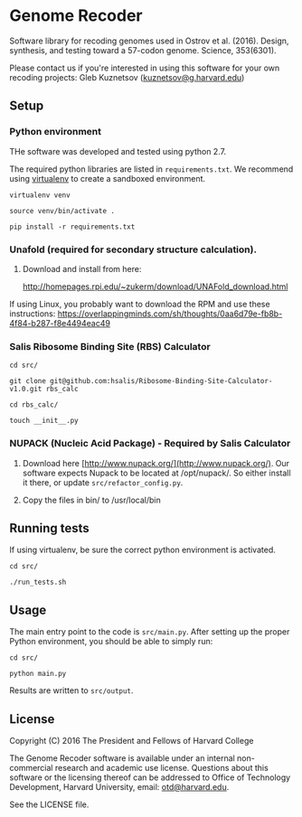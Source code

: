 # Genome Recoder

Software library for recoding genomes used in Ostrov et al. (2016). Design, synthesis, and testing toward a 57-codon genome. Science, 353(6301).

Please contact us if you're interested in using this software for your own recoding projects: Gleb Kuznetsov (kuznetsov@g.harvard.edu)

## Setup

### Python environment

THe software was developed and tested using python 2.7.

The required python libraries are listed in `requirements.txt`. We recommend
using [virtualenv](http://pypi.python.org/pypi/virtualenv) to create a
sandboxed environment.

    virtualenv venv

    source venv/bin/activate .

    pip install -r requirements.txt

### Unafold (required for secondary structure calculation).

1. Download and install from here:

    <http://homepages.rpi.edu/~zukerm/download/UNAFold_download.html>

If using Linux, you probably want to download the RPM and use these instructions:
<https://overlappingminds.com/sh/thoughts/0aa6d79e-fb8b-4f84-b287-f8e4494eac49>

### Salis Ribosome Binding Site (RBS) Calculator

    cd src/

    git clone git@github.com:hsalis/Ribosome-Binding-Site-Calculator-v1.0.git rbs_calc

    cd rbs_calc/

    touch __init__.py

### NUPACK (Nucleic Acid Package) - Required by Salis Calculator

1. Download here [http://www.nupack.org/](http://www.nupack.org/). Our software
   expects Nupack to be located at /opt/nupack/.  So either install it there, or update `src/refactor_config.py`.

2. Copy the files in bin/ to /usr/local/bin

## Running tests

If using virtualenv, be sure the correct python environment is activated.

    cd src/

    ./run_tests.sh

## Usage

The main entry point to the code is `src/main.py`. After setting up the proper Python environment, you should be able to simply run:

    cd src/

    python main.py

Results are written to `src/output`.

## License

Copyright (C) 2016 The President and Fellows of Harvard College

The Genome Recoder software is available under an internal non-commercial
research and academic use license.  Questions about this software or the
licensing thereof can be addressed to  Office of Technology Development,
Harvard University, email: otd@harvard.edu.

See the LICENSE file.


